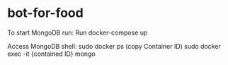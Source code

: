# bot-for-food

To start MongoDB run:
Run docker-compose up


Access MongoDB shell: 
sudo docker ps (copy Container ID)
sudo docker exec -it {contained ID} mongo